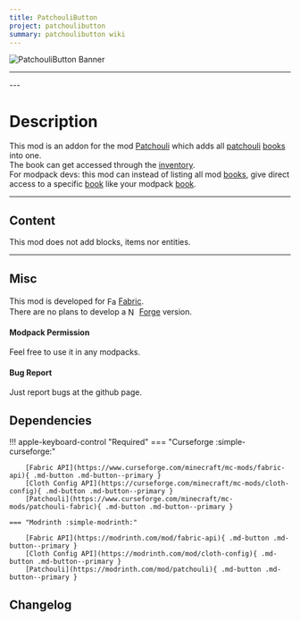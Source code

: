 ```yaml
---
title: PatchouliButton
project: patchoulibutton
summary: patchoulibutton wiki
---
```

<script src="/wiki/javascripts/data.js"></script>
<script src="/wiki/javascripts/sidebar.js" id="patchoulibutton"></script>

![PatchouliButton Banner](/wiki/assets/general/banner/patchoulibuttonbanner.png)

---
<div id="showcase-gallery" modid="patchoulibutton" image_1="patchoulibutton_image_1" image_2="patchoulibutton_image_2"></div>
<script src="/wiki/javascripts/showcase.js"></script>
---

# Description
This mod is an addon for the mod [Patchouli](https://modrinth.com/mod/patchouli) which adds all [patchouli](https://modrinth.com/mod/patchouli) [books](https://minecraft.wiki/w/Book) into one.  
The book can get accessed through the [inventory](https://minecraft.wiki/w/Inventory).  
For modpack devs: this mod can instead of listing all mod [books](https://minecraft.wiki/w/Book), give direct access to a specific [book](https://minecraft.wiki/w/Book) like your modpack [book](https://minecraft.wiki/w/Book).

---
## Content
This mod does not add blocks, items nor entities.  
  
---
## Misc
This mod is developed for <img src="https://fabricmc.net/assets/logo.png" alt="Fabric" width="16" height="16" style="position: relative; top: 3px;"> [Fabric](https://fabricmc.net/).  
There are no plans to develop a <img src="https://neoforged.net/img/authors/neoforged.png" alt="NeoForged" width="16" height="16" style="position: relative; top: 3px;"> [Forge](https://neoforged.net/) version.  

#### Modpack Permission
Feel free to use it in any modpacks.  

#### Bug Report
Just report bugs at the github page.  

## Dependencies

!!! apple-keyboard-control "Required"
    === "Curseforge :simple-curseforge:"

        [Fabric API](https://www.curseforge.com/minecraft/mc-mods/fabric-api){ .md-button .md-button--primary }
        [Cloth Config API](https://curseforge.com/minecraft/mc-mods/cloth-config){ .md-button .md-button--primary }
        [Patchouli](https://www.curseforge.com/minecraft/mc-mods/patchouli-fabric){ .md-button .md-button--primary }

    === "Modrinth :simple-modrinth:"

        [Fabric API](https://modrinth.com/mod/fabric-api){ .md-button .md-button--primary }
        [Cloth Config API](https://modrinth.com/mod/cloth-config){ .md-button .md-button--primary }
        [Patchouli](https://modrinth.com/mod/patchouli){ .md-button .md-button--primary }

## Changelog
<script src="https://cdn.jsdelivr.net/npm/marked/marked.min.js"></script>
<div id="log" modid="patchoulibutton"></div>
